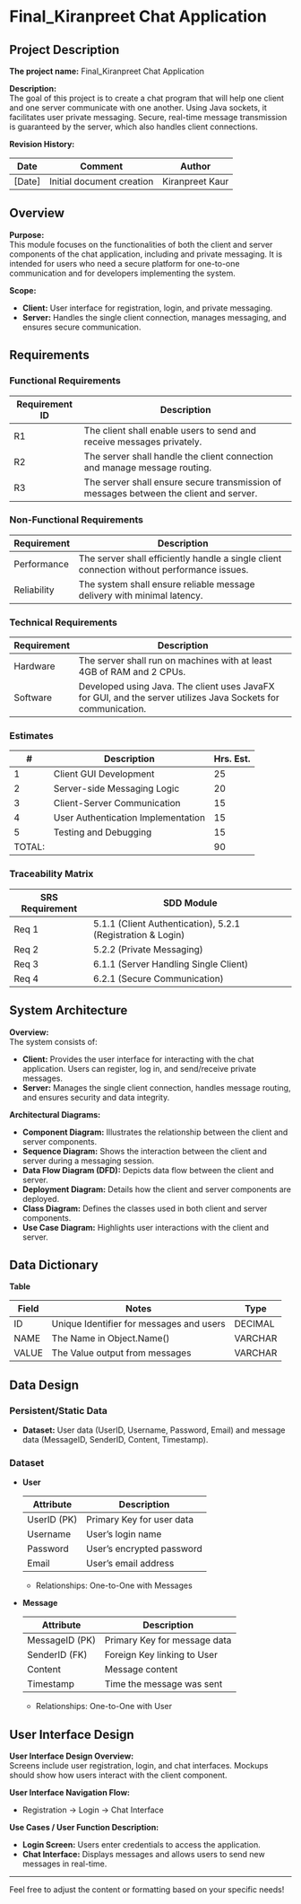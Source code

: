 # Final_Kiranpreet Chat Application

## Project Description

**The project name:** Final_Kiranpreet Chat Application

**Description:**  
The goal of this project is to create a chat program that will help one client and one server communicate with one another. Using Java sockets, it facilitates user private messaging. Secure, real-time message transmission is guaranteed by the server, which also handles client connections.

**Revision History:**

| Date     | Comment                                 | Author          |
|----------|-----------------------------------------|------------------|
| [Date]   | Initial document creation                | Kiranpreet Kaur  |

## Overview

**Purpose:**  
This module focuses on the functionalities of both the client and server components of the chat application, including and private messaging. It is intended for users who need a secure platform for one-to-one communication and for developers implementing the system.

**Scope:**  
- **Client:** User interface for registration, login, and private messaging.
- **Server:** Handles the single client connection, manages messaging, and ensures secure communication.

## Requirements

### Functional Requirements

| Requirement ID | Description                                                         |
|----------------|---------------------------------------------------------------------|
| R1             | The client shall enable users to send and receive messages privately. |
| R2            | The server shall handle the client connection and manage message routing. |
| R3            | The server shall ensure secure transmission of messages between the client and server. |

### Non-Functional Requirements

| Requirement | Description                                                        |
|-------------|--------------------------------------------------------------------|
| Performance  | The server shall efficiently handle a single client connection without performance issues. |
| Reliability  | The system shall ensure reliable message delivery with minimal latency. |

### Technical Requirements

| Requirement | Description                                                        |
|-------------|--------------------------------------------------------------------|
| Hardware    | The server shall run on machines with at least 4GB of RAM and 2 CPUs. |
| Software    | Developed using Java. The client uses JavaFX for GUI, and the server utilizes Java Sockets for communication. |

### Estimates

| # | Description                            | Hrs. Est. |
|---|----------------------------------------|-----------|
| 1 | Client GUI Development                 | 25        |
| 2 | Server-side Messaging Logic            | 20        |
| 3 | Client-Server Communication             | 15        |
| 4 | User Authentication Implementation      | 15        |
| 5 | Testing and Debugging                  | 15        |
| TOTAL: |                                    | 90        |

### Traceability Matrix

| SRS Requirement | SDD Module                                 |
|-----------------|--------------------------------------------|
| Req 1           | 5.1.1 (Client Authentication), 5.2.1 (Registration & Login) |
| Req 2           | 5.2.2 (Private Messaging)                  |
| Req 3           | 6.1.1 (Server Handling Single Client)      |
| Req 4           | 6.2.1 (Secure Communication)               |

## System Architecture

**Overview:**  
The system consists of:
- **Client:** Provides the user interface for interacting with the chat application. Users can register, log in, and send/receive private messages.
- **Server:** Manages the single client connection, handles message routing, and ensures security and data integrity.

**Architectural Diagrams:**  
- **Component Diagram:** Illustrates the relationship between the client and server components.
- **Sequence Diagram:** Shows the interaction between the client and server during a messaging session.
- **Data Flow Diagram (DFD):** Depicts data flow between the client and server.
- **Deployment Diagram:** Details how the client and server components are deployed.
- **Class Diagram:** Defines the classes used in both client and server components.
- **Use Case Diagram:** Highlights user interactions with the client and server.

## Data Dictionary

**Table**

| Field | Notes | Type    |
|-------|-------|---------|
| ID    | Unique Identifier for messages and users | DECIMAL |
| NAME  | The Name in Object.Name() | VARCHAR |
| VALUE | The Value output from messages | VARCHAR |

## Data Design

### Persistent/Static Data
- **Dataset:** User data (UserID, Username, Password, Email) and message data (MessageID, SenderID, Content, Timestamp).

### Dataset

- **User**

  | Attribute | Description                 |
  |-----------|-----------------------------|
  | UserID (PK)| Primary Key for user data   |
  | Username  | User’s login name            |
  | Password  | User’s encrypted password    |
  | Email     | User’s email address         |

  - Relationships: One-to-One with Messages
  
- **Message**

  | Attribute  | Description                       |
  |------------|-----------------------------------|
  | MessageID (PK) | Primary Key for message data   |
  | SenderID (FK) | Foreign Key linking to User     |
  | Content     | Message content                   |
  | Timestamp   | Time the message was sent         |

  - Relationships: One-to-One with User

## User Interface Design

**User Interface Design Overview:**  
Screens include user registration, login, and chat interfaces. Mockups should show how users interact with the client component.

**User Interface Navigation Flow:**
- Registration → Login → Chat Interface

**Use Cases / User Function Description:**
- **Login Screen:** Users enter credentials to access the application.
- **Chat Interface:** Displays messages and allows users to send new messages in real-time.

---

Feel free to adjust the content or formatting based on your specific needs!
